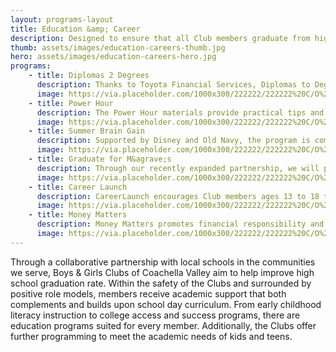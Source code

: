 ```yaml
---
layout: programs-layout
title: Education &amp; Career
description: Designed to ensure that all Club members graduate from high school on time, ready for a post-secondary education.
thumb: assets/images/education-careers-thumb.jpg
hero: assets/images/education-careers-hero.jpg
programs:
    - title: Diplomas 2 Degrees
      description: Thanks to Toyota Financial Services, Diplomas to Degrees (D2D) BGCA’s new college readiness program, provides a range of services to guide Club members as they work toward high school graduation and prepare for post-secondary education and career success.
      image: https://via.placeholder.com/1000x300/222222/222222%20C/O%20https://placeholder.com/
    - title: Power Hour
      description: The Power Hour materials provide practical tips and best practices for recognition and incentives, behavior management, volunteer recruitment and training, collaboration with other organizations and use of technology and the Internet.
      image: https://via.placeholder.com/1000x300/222222/222222%20C/O%20https://placeholder.com/
    - title: Summer Brain Gain
      description: Supported by Disney and Old Navy, the program is comprised of 17 week modules with themed activities for our elementary school, middle school and high school students. Each module takes a project-based learning approach; youth engage in a process of learning through discovery, creative expression, group work and a final project or production.
      image: https://via.placeholder.com/1000x300/222222/222222%20C/O%20https://placeholder.com/
    - title: Graduate for M&agrave;s
      description: Through our recently expanded partnership, we will prepare rising 8th and 9th graders for a successful transition into high school, while introducing teens of all ages to higher education opportunities and career goals beyond high school. Learn more on the [Graduate for M&agrave;s](https://getschooled.com/graduate-for-mas) website.
      image: https://via.placeholder.com/1000x300/222222/222222%20C/O%20https://placeholder.com/
    - title: Career Launch
      description: CareerLaunch encourages Club members ages 13 to 18 to assess their skills and interests, explore careers, make sound educational decisions and prepare to join our nation's work force. Club staff help teens build their job-search skills and job readiness by using the CareerLaunch Facilitator Guide and working with teens individually or in small groups. /n The [CareerLaunch]() page provides our club teens, staff and volunteers with online career exploration, college and job search information and interactive activities. Mentoring, job shadowing and training opportunities.
      image: https://via.placeholder.com/1000x300/222222/222222%20C/O%20https://placeholder.com/
    - title: Money Matters
      description: Money Matters promotes financial responsibility and independence among Club members ages 10 to 18. Participants learn how to manage a checking account, create a budget, save and invest, start small businesses and pay for college. The [Money Matters](http://moneymattersmakeitcount.com/Pages/default.aspx) website helps teens build their money management skills through interactive activities, games and tools such as a savings and financial aid calculator to help them plan for college.
      image: https://via.placeholder.com/1000x300/222222/222222%20C/O%20https://placeholder.com/
---
```


Through a collaborative partnership with local schools in the communities we serve, Boys & Girls Clubs of Coachella Valley aim to help improve high school graduation rate. Within the safety of the Clubs and surrounded by positive role models, members receive academic support that both complements and builds upon school day curriculum. From early childhood literacy instruction to college access and success programs, there are education programs suited for every member. Additionally, the Clubs offer further programming to meet the academic needs of kids and teens.
